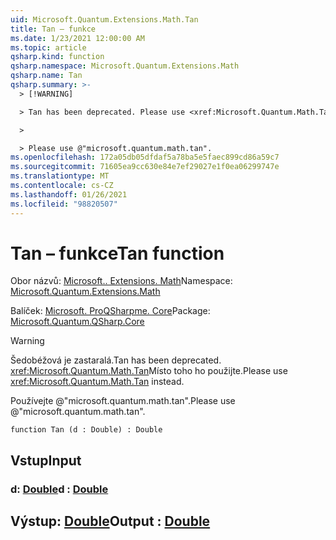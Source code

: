 ```yaml
---
uid: Microsoft.Quantum.Extensions.Math.Tan
title: Tan – funkce
ms.date: 1/23/2021 12:00:00 AM
ms.topic: article
qsharp.kind: function
qsharp.namespace: Microsoft.Quantum.Extensions.Math
qsharp.name: Tan
qsharp.summary: >-
  > [!WARNING]

  > Tan has been deprecated. Please use <xref:Microsoft.Quantum.Math.Tan> instead.

  >

  > Please use @"microsoft.quantum.math.tan".
ms.openlocfilehash: 172a05db05dfdaf5a78ba5e5faec899cd86a59c7
ms.sourcegitcommit: 71605ea9cc630e84e7ef29027e1f0ea06299747e
ms.translationtype: MT
ms.contentlocale: cs-CZ
ms.lasthandoff: 01/26/2021
ms.locfileid: "98820507"
---
```

# <a name="tan-function"></a><span data-ttu-id="d5b12-102">Tan – funkce</span><span class="sxs-lookup"><span data-stu-id="d5b12-102">Tan function</span></span>

<span data-ttu-id="d5b12-103">Obor názvů: [Microsoft.. Extensions. Math](xref:Microsoft.Quantum.Extensions.Math)</span><span class="sxs-lookup"><span data-stu-id="d5b12-103">Namespace: [Microsoft.Quantum.Extensions.Math](xref:Microsoft.Quantum.Extensions.Math)</span></span>

<span data-ttu-id="d5b12-104">Balíček: [Microsoft. ProQSharpme. Core](https://nuget.org/packages/Microsoft.Quantum.QSharp.Core)</span><span class="sxs-lookup"><span data-stu-id="d5b12-104">Package: [Microsoft.Quantum.QSharp.Core](https://nuget.org/packages/Microsoft.Quantum.QSharp.Core)</span></span>


> [!WARNING]
> <span data-ttu-id="d5b12-105">Šedobéžová je zastaralá.</span><span class="sxs-lookup"><span data-stu-id="d5b12-105">Tan has been deprecated.</span></span> <span data-ttu-id="d5b12-106"><xref:Microsoft.Quantum.Math.Tan>Místo toho ho použijte.</span><span class="sxs-lookup"><span data-stu-id="d5b12-106">Please use <xref:Microsoft.Quantum.Math.Tan> instead.</span></span>
>
> <span data-ttu-id="d5b12-107">Používejte @"microsoft.quantum.math.tan".</span><span class="sxs-lookup"><span data-stu-id="d5b12-107">Please use @"microsoft.quantum.math.tan".</span></span>



```qsharp
function Tan (d : Double) : Double
```


## <a name="input"></a><span data-ttu-id="d5b12-108">Vstup</span><span class="sxs-lookup"><span data-stu-id="d5b12-108">Input</span></span>

### <a name="d--double"></a><span data-ttu-id="d5b12-109">d: [Double](xref:microsoft.quantum.lang-ref.double)</span><span class="sxs-lookup"><span data-stu-id="d5b12-109">d : [Double](xref:microsoft.quantum.lang-ref.double)</span></span>





## <a name="output--double"></a><span data-ttu-id="d5b12-110">Výstup: [Double](xref:microsoft.quantum.lang-ref.double)</span><span class="sxs-lookup"><span data-stu-id="d5b12-110">Output : [Double](xref:microsoft.quantum.lang-ref.double)</span></span>

